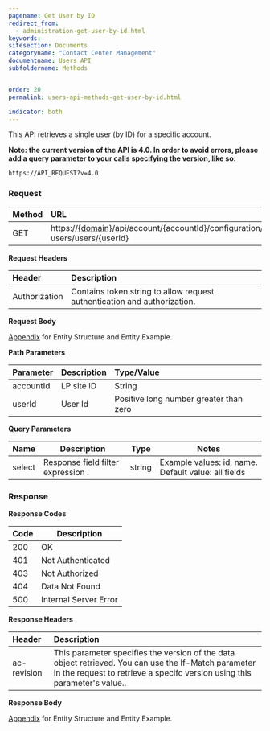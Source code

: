 ```yaml
---
pagename: Get User by ID
redirect_from:
  - administration-get-user-by-id.html
keywords:
sitesection: Documents
categoryname: "Contact Center Management"
documentname: Users API
subfoldername: Methods


order: 20
permalink: users-api-methods-get-user-by-id.html

indicator: both
---
```


This API retrieves a single user (by ID) for a specific account.

**Note: the current version of the API is 4.0. In order to avoid errors, please add a query parameter to your calls specifying the version, like so:**

```
https://API_REQUEST?v=4.0
```

### Request

 |Method|      URL  |
 |:--------  |:---  |
 |GET|  https://[{domain}](/agent-domain-domain-api.html)/api/account/{accountId}/configuration/le-users/users/{userId}  |

**Request Headers**

 |Header|         Description  |
 |:------ |       :--------  |
 |Authorization|  Contains token string to allow request authentication and authorization.  |

**Request Body**

[Appendix](administration-users-appendix.html) for Entity Structure and Entity Example.

**Path Parameters**

 |Parameter|  Description  |Type/Value |
 |:------|    :--------|    :--------|
 |accountId|  LP site ID|   String |
 |userId|     User Id|      Positive long number greater than zero |

 **Query Parameters**

  | Name            | Description                                                                  | Type    | Notes                                          |
  |-----------------|------------------------------------------------------------------------------|---------|------------------------------------------------|
  | select          | Response field filter expression .                           | string  | Example values: id, name. Default value: all fields  |



### Response

**Response Codes**

| Code | Description           |
|------|-----------------------|
| 200  | OK                    |
| 401  | Not Authenticated     |
| 403  | Not Authorized        |
| 404  | Data Not Found        |
| 500  | Internal Server Error |

**Response Headers**

 |Header  |Description |
| :-------  | :-----  |
| ac-revision | This parameter specifies the version of the data object retrieved. You can use the If-Match parameter in the request to retrieve a specifc version using this parameter's value.. |

**Response Body**

[Appendix](administration-users-appendix.html) for Entity Structure and Entity Example.
